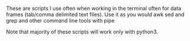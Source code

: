 These are scripts I use often when working in the terminal often for 
data frames (tab/comma delimited text files).
Use it as you would awk sed and grep and other command line tools
with pipe

Note that majority of these scripts will work only with python3.

